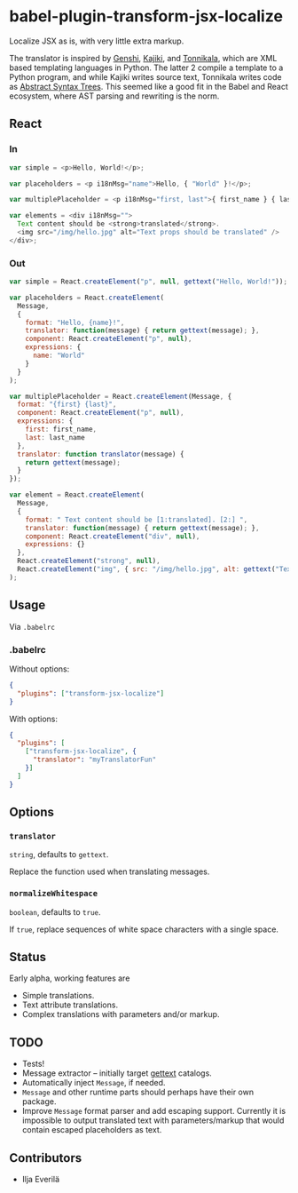 # babel-plugin-transform-jsx-localize

Localize JSX as is, with very little extra markup.

The translator is inspired by [Genshi][1], [Kajiki][2], and [Tonnikala][3],
which are XML based templating languages in Python. The latter 2 compile a
template to a Python program, and while Kajiki writes source text, Tonnikala
writes code as [Abstract Syntax Trees][4]. This seemed like a good fit in the
Babel and React ecosystem, where AST parsing and rewriting is the norm.

## React

### In

```javascript
var simple = <p>Hello, World!</p>;

var placeholders = <p i18nMsg="name">Hello, { "World" }!</p>;

var multiplePlaceholder = <p i18nMsg="first, last">{ first_name } { last_name }</p>

var elements = <div i18nMsg="">
  Text content should be <strong>translated</strong>.
  <img src="/img/hello.jpg" alt="Text props should be translated" />
</div>;
```

### Out

```javascript
var simple = React.createElement("p", null, gettext("Hello, World!"));

var placeholders = React.createElement(
  Message,
  {
    format: "Hello, {name}!",
    translator: function(message) { return gettext(message); },
    component: React.createElement("p", null),
    expressions: {
      name: "World"
    }
  }
);

var multiplePlaceholder = React.createElement(Message, {
  format: "{first} {last}",
  component: React.createElement("p", null),
  expressions: {
    first: first_name,
    last: last_name
  },
  translator: function translator(message) {
    return gettext(message);
  }
});

var element = React.createElement(
  Message,
  {
    format: " Text content should be [1:translated]. [2:] ",
    translator: function(message) { return gettext(message); },
    component: React.createElement("div", null),
    expressions: {}
  },
  React.createElement("strong", null),
  React.createElement("img", { src: "/img/hello.jpg", alt: gettext("Text props should be translated") })
);
```

## Usage

Via `.babelrc`

### .babelrc

Without options:

```json
{
  "plugins": ["transform-jsx-localize"]
}
```

With options:

```json
{
  "plugins": [
    ["transform-jsx-localize", {
      "translator": "myTranslatorFun"
    }]
  ]
}
```

## Options

### `translator`

`string`, defaults to `gettext`.

Replace the function used when translating messages.

### `normalizeWhitespace`

`boolean`, defaults to `true`.

If `true`, replace sequences of white space characters with a single space.

## Status

Early alpha, working features are

- Simple translations.
- Text attribute translations.
- Complex translations with parameters and/or markup.

## TODO

- Tests!
- Message extractor – initially target [gettext][5] catalogs.
- Automatically inject `Message`, if needed.
- `Message` and other runtime parts should perhaps have their own package.
- Improve `Message` format parser and add escaping support. Currently it is
  impossible to output translated text with parameters/markup that would
  contain escaped placeholders as text.

## Contributors

- Ilja Everilä

  [1]: https://pythonhosted.org/Genshi/
  [2]: https://pythonhosted.org/Kajiki/
  [3]: https://github.com/tetframework/Tonnikala/
  [4]: https://en.wikipedia.org/wiki/Abstract_syntax_tree
  [5]: https://en.wikipedia.org/wiki/Gettext
